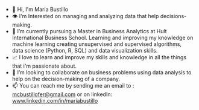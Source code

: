 - 👋 Hi, I'm Maria Bustillo
- 👁 I'm Interested on managing and analyzing data that help decisions-making.
- 🌱 I’m currently pursuing a Master in Business Analytics at Hult International Business School. Learning and improving my knowledge on machine learning creating unsupervised and supervised algorithms, data science (Python, R, SQL) and data visualization skills.
- 📈 I love to learn and improve my skills and knowledge in all the things that i'm passionate about. 
- 👯 I’m looking to collaborate on business problems using data analysis to help on the decision-making of a company. 
- 📫 You can reach me by sending me an email to : mcbustillofer@gmail.com or on linkedIn: www.linkedin.com/in/maríabustillo

